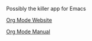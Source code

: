 Possibly the killer app for Emacs

[Org Mode Website](https://orgmode.org/)

[Org Mode Manual](https://orgmode.org/manual/)
